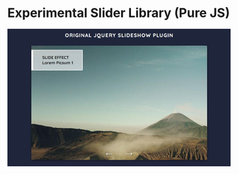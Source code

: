 # Experimental Slider Library (Pure JS)

![Slider-Library](https://raw.githubusercontent.com/JEND-CODES/Slideshow-jQuery-Plugin/main/capchaSlideshowPlugin.JPG)
